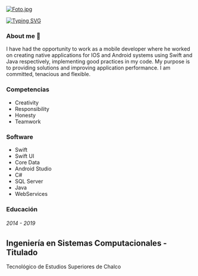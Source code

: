 [![Foto.jpg](https://i.postimg.cc/6Qtb0t6D/Foto.jpg)](https://postimg.cc/K1p5cXMN)


[![Typing SVG](https://readme-typing-svg.demolab.com?font=Fira+Code&pause=1000&center=TRUE&vCenter=TRUE&repeat=verdadero&random=FALSO&width=435&lines=Hi+I%C2%B4m+Samuel;Welcome+to+my+profile)](https://git.io/typing-svg)

### About me 👋
I have had the opportunity to work as a mobile developer where he
worked on creating native applications for IOS and Android systems
using Swift and Java respectively, implementing good practices in my
code. My purpose is to providing solutions and improving
application performance. I am committed, tenacious and flexible.

### Competencias
- Creativity
- Responsibility
- Honesty
- Teamwork

### Software
- Swift
- Swift UI
- Core Data
- Android Studio
- C#
- SQL Server
- Java
- WebServices

### Educación 
###### 2014 - 2019

Ingeniería en Sistemas Computacionales - Titulado
---
Tecnológico de Estudios Superiores de Chalco



<!--
**SamuelChavezLopez/samuelchavezlopez** is a ✨ _special_ ✨ repository because its `README.md` (this file) appears on your GitHub profile.

Here are some ideas to get you started:

- 🔭 I’m currently working on ...
- 🌱 I’m currently learning ...
- 👯 I’m looking to collaborate on ...
- 🤔 I’m looking for help with ...
- 💬 Ask me about ...
- 📫 How to reach me: ...
- 😄 Pronouns: ...
- ⚡ Fun fact: ...
-->
